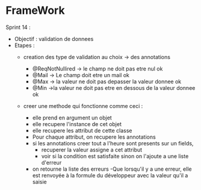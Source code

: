 # FrameWork
Sprint 14 : 

  - Objectif : validation de donnees
  - Etapes : 
     - creation des type de validation au choix -> des annotations   
        - @ReqNotNullired -> le champ ne doit pas etre nul ok 
        - @Mail -> Le champ doit etre un mail ok  
        - @Max  -> la valeur ne doit pas depasser la valeur donnee ok 
        - @Min  ->la valeur ne doit pas etre en dessous de la valeur donnee ok 

     - creer une methode qui fonctionne comme ceci : 
        - elle prend en argument un objet
        - elle recupere l'instance de cet objet
        - elle recupere les attribut de cette classe
        - Pour chaque attribut, on recupere les annotations 
        - si les annotations creer tout a l'heure sont presents sur un fields,
          - recuperer la valeur assigne a cet attribut 
          - voir si la condition est satisfaite sinon on l'ajoute a une liste d'erreur 
        - on retourne la liste des erreurs 
        -Que lorsqu'il y a une erreur, elle est renvoyée à la formule du développeur avec la valeur qu'il a saisie  

